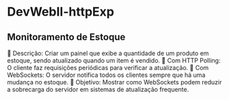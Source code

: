 # DevWebII-httpExp

## Monitoramento de Estoque
📌 Descrição: Criar um painel que exibe a quantidade de um produto em estoque, sendo atualizado quando um item é vendido.
🔹 Com HTTP Polling: O cliente faz requisições periódicas para verificar a atualização.
🔹 Com WebSockets: O servidor notifica todos os clientes sempre que há uma mudança no estoque.
🎯 Objetivo: Mostrar como WebSockets podem reduzir a sobrecarga do servidor em sistemas de atualização frequente.